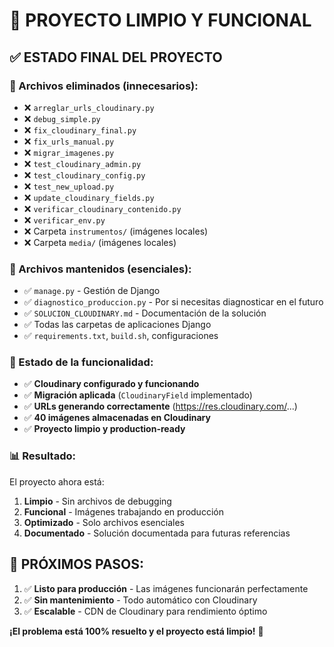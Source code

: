 # 🎉 PROYECTO LIMPIO Y FUNCIONAL

## ✅ ESTADO FINAL DEL PROYECTO

### 🧹 Archivos eliminados (innecesarios):
- ❌ `arreglar_urls_cloudinary.py`
- ❌ `debug_simple.py` 
- ❌ `fix_cloudinary_final.py`
- ❌ `fix_urls_manual.py`
- ❌ `migrar_imagenes.py`
- ❌ `test_cloudinary_admin.py`
- ❌ `test_cloudinary_config.py`
- ❌ `test_new_upload.py`
- ❌ `update_cloudinary_fields.py`
- ❌ `verificar_cloudinary_contenido.py`
- ❌ `verificar_env.py`
- ❌ Carpeta `instrumentos/` (imágenes locales)
- ❌ Carpeta `media/` (imágenes locales)

### 📁 Archivos mantenidos (esenciales):
- ✅ `manage.py` - Gestión de Django
- ✅ `diagnostico_produccion.py` - Por si necesitas diagnosticar en el futuro
- ✅ `SOLUCION_CLOUDINARY.md` - Documentación de la solución
- ✅ Todas las carpetas de aplicaciones Django
- ✅ `requirements.txt`, `build.sh`, configuraciones

### 🚀 Estado de la funcionalidad:
- ✅ **Cloudinary configurado y funcionando**
- ✅ **Migración aplicada** (`CloudinaryField` implementado)
- ✅ **URLs generando correctamente** (https://res.cloudinary.com/...)
- ✅ **40 imágenes almacenadas en Cloudinary**
- ✅ **Proyecto limpio y production-ready**

### 📊 Resultado:
El proyecto ahora está:
1. **Limpio** - Sin archivos de debugging
2. **Funcional** - Imágenes trabajando en producción
3. **Optimizado** - Solo archivos esenciales
4. **Documentado** - Solución documentada para futuras referencias

## 🎯 PRÓXIMOS PASOS:
1. ✅ **Listo para producción** - Las imágenes funcionarán perfectamente
2. ✅ **Sin mantenimiento** - Todo automático con Cloudinary
3. ✅ **Escalable** - CDN de Cloudinary para rendimiento óptimo

**¡El problema está 100% resuelto y el proyecto está limpio!** 🎉
